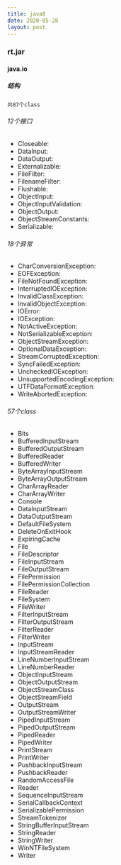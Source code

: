 ```yaml
---
title: java8
date: 2020-05-28
layout: post
---
```


### rt.jar

#### java.io


##### 结构
    共87个class  

###### 12个接口
* Closeable:
* DataInput:
* DataOutput:
* Externalizable:
* FileFilter:
* FilenameFilter:
* Flushable:
* ObjectInput:
* ObjectInputValidation:
* ObjectOutput:
* ObjectStreamConstants:
* Serializable:

###### 18个异常
* CharConversionException:
* EOFException:
* FileNotFoundException:
* InterruptedIOException:
* InvalidClassException:
* InvalidObjectException:
* IOError:
* IOException:
* NotActiveException:
* NotSerializableException:
* ObjectStreamException:
* OptionalDataException:
* StreamCorruptedException:
* SyncFailedException:
* UncheckedIOException:
* UnsupportedEncodingException:
* UTFDataFormatException:
* WriteAbortedException:

###### 57个class
* Bits
* BufferedInputStream
* BufferedOutputStream
* BufferedReader
* BufferedWriter
* ByteArrayInputStream
* ByteArrayOutputStream
* CharArrayReader
* CharArrayWriter
* Console
* DataInputStream
* DataOutputStream
* DefaultFileSystem
* DeleteOnExitHook
* ExpiringCache
* File
* FileDescriptor
* FileInputStream
* FileOutputStream
* FilePermission
* FilePermissionCollection
* FileReader
* FileSystem
* FileWriter
* FilterInputStream
* FilterOutputStream
* FilterReader
* FilterWriter
* InputStream
* InputStreamReader
* LineNumberInputStream
* LineNumberReader
* ObjectInputStream
* ObjectOutputStream
* ObjectStreamClass
* ObjectStreamField
* OutputStream
* OutputStreamWriter
* PipedInputStream
* PipedOutputStream
* PipedReader
* PipedWriter
* PrintStream
* PrintWriter
* PushbackInputStream
* PushbackReader
* RandomAccessFile
* Reader
* SequenceInputStream
* SerialCallbackContext
* SerializablePermission
* StreamTokenizer
* StringBufferInputStream
* StringReader
* StringWriter
* WinNTFileSystem
* Writer